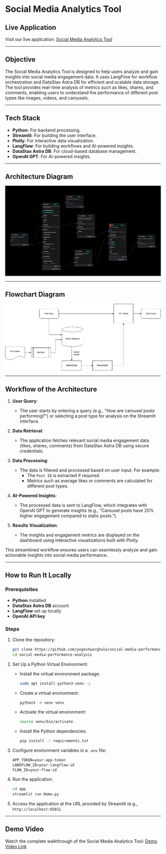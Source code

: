 # Social Media Analytics Tool

## Live Application
Visit our live application: [Social Media Analytics Tool](https://analytics.genops.in/)

---

## Objective
The Social Media Analytics Tool is designed to help users analyze and gain insights into social media engagement data. It uses LangFlow for workflow orchestration and DataStax Astra DB for efficient and scalable data storage. The tool provides real-time analysis of metrics such as likes, shares, and comments, enabling users to understand the performance of different post types like images, videos, and carousels.

---

## Tech Stack
- **Python**: For backend processing.
- **Streamlit**: For building the user interface.
- **Plotly**: For interactive data visualization.
- **LangFlow**: For building workflows and AI-powered insights.
- **DataStax Astra DB**: For cloud-based database management.
- **OpenAI GPT**: For AI-powered insights.

---

## Architecture Diagram
![Architecture Diagram](images/architecture-diagram.png.png)

---

## Flowchart Diagram
![Flowchart Diagram](images/social_analytics.drawio.png)

---

## Workflow of the Architecture
1. **User Query**:
   - The user starts by entering a query (e.g., "How are carousel posts performing?") or selecting a post type for analysis on the Streamlit interface.

2. **Data Retrieval**:
   - The application fetches relevant social media engagement data (likes, shares, comments) from DataStax Astra DB using secure credentials.

3. **Data Processing**:
   - The data is filtered and processed based on user input. For example:
     - The `Post ID` is extracted if required.
     - Metrics such as average likes or comments are calculated for different post types.

4. **AI-Powered Insights**:
   - The processed data is sent to LangFlow, which integrates with OpenAI GPT to generate insights (e.g., "Carousel posts have 20% higher engagement compared to static posts.").

5. **Results Visualization**:
   - The insights and engagement metrics are displayed on the dashboard using interactive visualizations built with Plotly.

This streamlined workflow ensures users can seamlessly analyze and gain actionable insights into social media performance.

---

## How to Run It Locally

### Prerequisites
- **Python** installed
- **DataStax Astra DB** account
- **LangFlow** set up locally
- **OpenAI API key**

### Steps
1. Clone the repository:
   ```bash
   git clone https://github.com/yogeshwarghule/social-media-performance-analysis.git
   cd social-media-performance-analysis
   ```

2. Set Up a Python Virtual Environment:
   - Install the virtual environment package:
     ```bash
     sudo apt install python3-venv -y
     ```
   - Create a virtual environment:
     ```bash
     python3 -m venv venv
     ```
   - Activate the virtual environment:
     ```bash
     source venv/bin/activate
     ```
   - Install the Python dependencies:
     ```bash
     pip install -r requirements.txt
     ```

3. Configure environment variables in a `.env` file:
   ```
   APP_TOKEN=your-app-token
   LANGFLOW_ID=your-langflow-id
   FLOW_ID=your-flow-id
   ```

4. Run the application:
   ```bash
   cd app
   streamlit run Home.py
   ```

5. Access the application at the URL provided by Streamlit (e.g., `http://localhost:8501`).

---

## Demo Video
Watch the complete walkthrough of the Social Media Analytics Tool:
[Demo Video Link](#)
